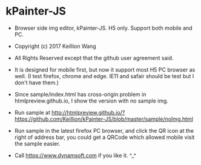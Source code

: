 # kPainter-JS
 
 - Browser side img editor, kPainter-JS. H5 only. Support both mobile and PC.
 
 - Copyright (c) 2017 Keillion Wang
 - All Rights Reserved except that the github user agreement said.
 
 - It is designed for mobile first, but now it support most H5 PC browser as well. (I test firefox, chrome and edge. IE11 and safair should be test but I don't have them.)
 - Since sample/index.html has cross-origin problem in htmlpreview.github.io, I show the version with no sample img. 
 - Run sample at <a href="http://htmlpreview.github.io/?https://github.com/Keillion/kPainter-JS/blob/master/sample/noImg.html" target="_blank">http://htmlpreview.github.io/?https://github.com/Keillion/kPainter-JS/blob/master/sample/noImg.html</a>
 - Run sample in the latest firefox PC browser, and click the QR icon at the right of address bar, you could get a QRCode which allowed mobile visit the sample easier.
 
 - Call <a href="https://www.dynamsoft.com" target="_blank">https://www.dynamsoft.com</a> if you like it. ^_^
